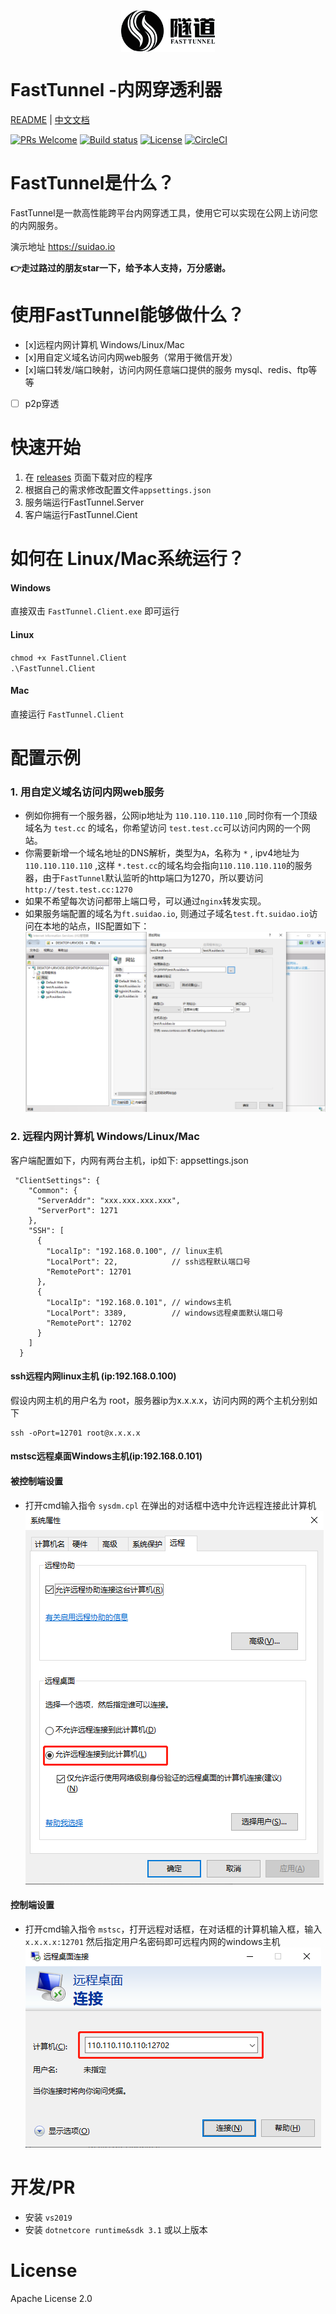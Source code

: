 <p align="center"><img src="images/logo.png" width="150" align=center /></p>

# FastTunnel -内网穿透利器
[README](README.md) | [中文文档](README_zh.md)

[![PRs Welcome](https://img.shields.io/badge/PRs-welcome-brightgreen.svg?style=flat-square)](https://github.com/SpringHgui/frp/pulls)
[![Build status](https://github.com/anjoy8/blog.core/workflows/.NET%20Core/badge.svg)](https://github.com/SpringHgui/FastTunnel/actions)
[![License](https://img.shields.io/badge/license-Apache%202-green.svg)](https://www.apache.org/licenses/LICENSE-2.0)
[![CircleCI](https://circleci.com/gh/gothinkster/aspnetcore-realworld-example-app.svg?style=svg)](https://circleci.com/gh/SpringHgui/FastTunnel)
# FastTunnel是什么？
FastTunnel是一款高性能跨平台内网穿透工具，使用它可以实现在公网上访问您的内网服务。

演示地址 https://suidao.io

**:point_right:走过路过的朋友star一下，给予本人支持，万分感谢。**

# 使用FastTunnel能够做什么？
- [x]远程内网计算机 Windows/Linux/Mac
- [x]用自定义域名访问内网web服务（常用于微信开发）
- [x]端口转发/端口映射，访问内网任意端口提供的服务 mysql、redis、ftp等等
- [ ] p2p穿透


# 快速开始
1. 在 [releases](https://github.com/SpringHgui/FastTunnel/releases) 页面下载对应的程序
2. 根据自己的需求修改配置文件`appsettings.json`
3. 服务端运行FastTunnel.Server
4. 客户端运行FastTunnel.Cient

# 如何在 Linux/Mac系统运行？
#### Windows
直接双击 `FastTunnel.Client.exe` 即可运行
#### Linux
`chmod +x FastTunnel.Client`  
`.\FastTunnel.Client`
#### Mac
直接运行 `FastTunnel.Client`

# 配置示例
### 1. 用自定义域名访问内网web服务
- 例如你拥有一个服务器，公网ip地址为 `110.110.110.110` ,同时你有一个顶级域名为 `test.cc` 的域名，你希望访问 `test.test.cc`可以访问内网的一个网站。
- 你需要新增一个域名地址的DNS解析，类型为`A`，名称为 `*` , ipv4地址为 `110.110.110.110` ,这样 `*.test.cc`的域名均会指向`110.110.110.110`的服务器，由于`FastTunnel`默认监听的http端口为1270，所以要访问`http://test.test.cc:1270`
- 如果不希望每次访问都带上端口号，可以通过`nginx`转发实现。
- 如果服务端配置的域名为`ft.suidao.io`, 则通过子域名`test.ft.suidao.io`访问在本地的站点，IIS配置如下：
![img1](images/iis-web.png)

### 2. 远程内网计算机 Windows/Linux/Mac

客户端配置如下，内网有两台主机，ip如下:
appsettings.json
```
 "ClientSettings": {
    "Common": {
      "ServerAddr": "xxx.xxx.xxx.xxx",
      "ServerPort": 1271
    },
    "SSH": [
      {
        "LocalIp": "192.168.0.100", // linux主机
        "LocalPort": 22,            // ssh远程默认端口号
        "RemotePort": 12701
      },
      {
        "LocalIp": "192.168.0.101", // windows主机
        "LocalPort": 3389,          // windows远程桌面默认端口号
        "RemotePort": 12702
      }
    ]
  }
```
#### ssh远程内网linux主机 (ip:192.168.0.100)

假设内网主机的用户名为 root，服务器ip为x.x.x.x，访问内网的两个主机分别如下
```
ssh -oPort=12701 root@x.x.x.x
```

#### mstsc远程桌面Windows主机(ip:192.168.0.101)
#### 被控制端设置
- 打开cmd输入指令 `sysdm.cpl` 在弹出的对话框中选中允许远程连接此计算机  
![img1](images/setallow.png)
#### 控制端设置
- 打开cmd输入指令 `mstsc`，打开远程对话框，在对话框的计算机输入框，输入 `x.x.x.x:12701` 然后指定用户名密码即可远程内网的windows主机  
![img1](images/remote.png)
  
    
# 开发/PR
- 安装 `vs2019`
- 安装 `dotnetcore runtime&sdk 3.1` 或以上版本

# License
Apache License 2.0
